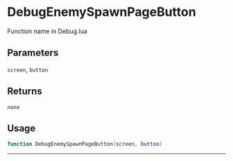 # DebugEnemySpawnPageButton
Function name in Debug.lua
## Parameters
`screen`, `button`
## Returns
`none`
## Usage
```lua
function DebugEnemySpawnPageButton(screen, button)
```
---
